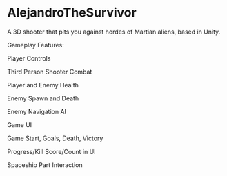 # AlejandroTheSurvivor
A 3D shooter that pits you against hordes of Martian aliens, based in Unity.

Gameplay Features: 

Player Controls

Third Person Shooter Combat

Player and Enemy Health

Enemy Spawn and Death

Enemy Navigation AI

Game UI

Game Start, Goals, Death, Victory

Progress/Kill Score/Count in UI

Spaceship Part Interaction
